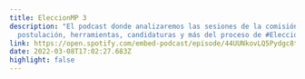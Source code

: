 ```yaml
---
title: EleccionMP 3
description: "El podcast donde analizaremos las sesiones de la comisión de
  postulación, herramientas, candidaturas y más del proceso de #EleccionMP"
link: https://open.spotify.com/embed-podcast/episode/44UUNkovLQ5Pydgc8tLuPO
date: 2022-03-08T17:02:27.683Z
highlight: false
---
```

